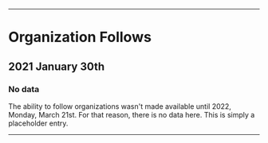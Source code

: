 
***

# Organization Follows

## 2021 January 30th

### No data

The ability to follow organizations wasn't made available until 2022, Monday, March 21st. For that reason, there is no data here. This is simply a placeholder entry.

***
